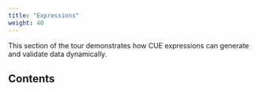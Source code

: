 ```yaml
---
title: "Expressions"
weight: 40
---
```


This section of the tour demonstrates how CUE expressions can generate and
validate data dynamically.

## Contents
